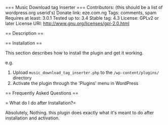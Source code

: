 === Music Download tag Inserter ===
Contributors: (this should be a list of wordpress.org userid's)
Donate link: eze.com.ng
Tags: comments, spam
Requires at least: 3.0.1
Tested up to: 3.4
Stable tag: 4.3
License: GPLv2 or later
License URI: http://www.gnu.org/licenses/gpl-2.0.html

== Description ==

== Installation ==

This section describes how to install the plugin and get it working.

e.g.

1. Upload `music_download_tag_inserter.php` to the `/wp-content/plugins/` directory
1. Activate the plugin through the 'Plugins' menu in WordPress

== Frequently Asked Questions ==

= What do I do after Installation?=

Absolutely, Nothing. this plugin does exactly what it's meant to do after installation and activation.

